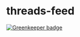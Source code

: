 # threads-feed

[![Greenkeeper badge](https://badges.greenkeeper.io/elcoosp/threads-feed.svg)](https://greenkeeper.io/)
